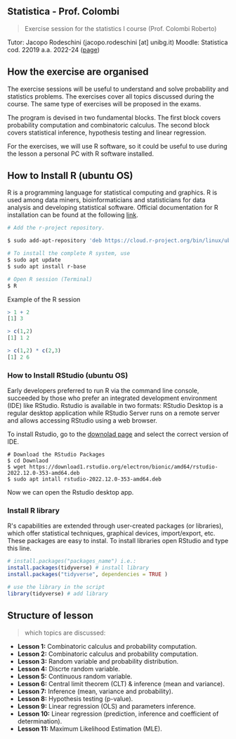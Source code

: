 ## Statistica - Prof. Colombi 
> Exercise session for the statistics I course (Prof. Colombi Roberto)

Tutor: Jacopo Rodeschini (jacopo.rodeschini [at] unibg.it)
Moodle: Statistica cod. 22019 a.a. 2022-24 ([page](https://elearning15.unibg.it/))

## How the exercise are organised
The exercise sessions will be useful to understand and solve probability and statistics problems. The exercises cover all topics discussed during the course.  The same type of exercises will be proposed in the exams.

The program is devised in two fundamental blocks. The first block covers probability computation and combinatoric calculus. The second block covers statistical inference, hypothesis testing and linear regression.  

For the exercises, we will use R software, so it could be useful to use during the lesson a personal PC with R software installed.

## How to Install R (ubuntu OS)
R is a programming language for statistical computing and graphics. R is used among data miners, bioinformaticians and statisticians for data analysis and developing statistical software. Official documentation for R installation can be found at the following [link](https://cran.r-project.org/bin/linux/ubuntu/fullREADME.html).

```.sh
# Add the r-project repository. 

$ sudo add-apt-repository 'deb https://cloud.r-project.org/bin/linux/ubuntu focal-cran40/'

# To install the complete R system, use
$ sudo apt update
$ sudo apt install r-base

# Open R session (Terminal)
$ R
```

Example of the R session
```.R
> 1 + 2
[1] 3

> c(1,2)
[1] 1 2

> c(1,2) * c(2,3)
[1] 2 6
```

### How to Install RStudio (ubuntu OS)
Early developers preferred to run R via the command line console, succeeded by those who prefer an integrated development environment (IDE) like RStudio. Rstudio is available in two formats: RStudio Desktop is a regular desktop application while RStudio Server runs on a remote server and allows accessing RStudio using a web browser.

To install Rstudio, go to the [downolad page](https://www.rstudio.com/products/rstudio/download/#download) and select the correct version of IDE. 

```
# Download the RStudio Packages
$ cd Downlaod
$ wget https://download1.rstudio.org/electron/bionic/amd64/rstudio-2022.12.0-353-amd64.deb
$ sudo apt intall rstudio-2022.12.0-353-amd64.deb
```

Now we can open the Rstudio desktop app.

### Install R library
R's capabilities are extended through user-created packages (or libraries), which offer statistical techniques, graphical devices, import/export, etc. These packages are easy to instal. To install libraries open RStudio and type this line. 

```.R
# install.packages("packages_name") i.e.:
install.packages(tidyverse) # install library
install.packages("tidyverse", dependencies = TRUE )

# use the library in the script 
library(tidyverse) # add library

```

## Structure of lesson
> which topics are discussed:

- **Lesson 1:** Combinatoric calculus and probability computation. 
- **Lesson 2:** Combinatoric calculus and probability computation. 
- **Lesson 3:** Random variable and probability distribution.
- **Lesson 4:** Discrte random variable.
- **Lesson 5:** Continuous random variable.
- **Lesson 6:** Central limit theorem (CLT) & inference (mean and variance).
- **Lesson 7:** Inference (mean, variance and probability).
- **Lesson 8:** Hypothesis testing (p-value).
- **Lesson 9:** Linear regression (OLS) and parameters inference.
- **Lesson 10:** Linear regression (prediction, inference and coefficient of determination).
- **Lesson 11:** Maximum Likelihood Estimation (MLE).

 





